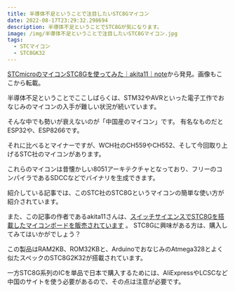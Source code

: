 ```yaml
---
title: 半導体不足ということで注目したいSTC8Gマイコン
date: 2022-08-17T23:29:32.298694
description: 半導体不足ということでSTC8Gが気になります。
image: /img/半導体不足ということで注目したいSTC8Gマイコン.jpg
tags:
  - STCマイコン
  - STC8GK32
---
```

[STCmicroのマイコンSTC8Gを使ってみた｜akita11｜note](https://note.com/akita11/n/n41316faaaf19)から発見。画像もここから転載。

半導体不足ということでここしばらくは、STM32やAVRといった電子工作でおなじみのマイコンの入手が難しい状況が続いています。

そんな中でも勢いが衰えないのが「中国産のマイコン」です。
有名なものだとESP32や、ESP8266です。

それに比べるとマイナーですが、WCH社のCH559やCH552、そして今回取り上げるSTC社のマイコンがあります。

これらのマイコンは昔懐かしい8051アーキテクチャとなっており、フリーのコンパイラであるSDCCなどでバイナリを生成できます。

紹介している記事では、このSTC社のSTC8Gというマイコンの簡単な使い方が紹介されています。

また、この記事の作者であるakita11さんは、[スイッチサイエンスでSTC8Gを搭載したマイコンボードを販売されています](https://www.switch-science.com/catalog/8216/) 。
STC8Gに興味がある方は、購入してみてはいかがでしょう？

この製品はRAM2KB、ROM32KBと、ArduinoでおなじみのAtmega328とよく似たスペックのSTC8G2K32が搭載されています。

一方STC8G系列のICを単品で日本で購入するためには、AliExpressやLCSCなど中国のサイトを使う必要があるので、その点は注意が必要です。




